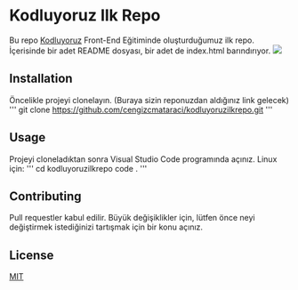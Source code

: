 # Kodluyoruz Ilk Repo
Bu repo [Kodluyoruz](https://www.kodluyoruz.org/) Front-End Eğitiminde oluşturduğumuz ilk repo. İçerisinde bir adet README dosyası, bir adet de index.html barındırıyor.
![](../kodluyoruzilkrepo/Pictures/github.png)

## Installation

Öncelikle projeyi clonelayın. (Buraya sizin reponuzdan aldığınız link gelecek)
'''
git clone https://github.com/cengizcmataraci/kodluyoruzilkrepo.git
'''
## Usage
Projeyi cloneladıktan sonra Visual Studio Code programında açınız.
Linux için:
'''
cd kodluyoruzilkrepo
code .
'''
## Contributing
Pull requestler kabul edilir. Büyük değişiklikler için, lütfen önce neyi değiştirmek istediğinizi tartışmak için bir konu açınız.

## License
[MIT](https://choosealicense.com/licenses/mit/)
